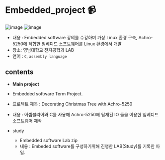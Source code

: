 # Embedded_project :video_camera:

![image](https://user-images.githubusercontent.com/71176000/122844502-c31eb480-d33c-11eb-8aa7-f9a6a238e490.png)
![image](https://user-images.githubusercontent.com/71176000/122844727-3f18fc80-d33d-11eb-9b47-601551ff9b04.png)


- 내용 : Embedded software 강의를 수강하며 가상 Linux 환경 구축,  Achro-5250에 적합한 임베디드 소프트웨어를 Linux 환경에서 개발    
- 장소: 영남대학교 전자공학과 LAB
- 언어 : ```C```, ```assembly language```

## contents

 * **Main project** 
  * Embedded software Term Project. 
  * 프로젝트 제목 : Decorating Christmas Tree with Achro-5250
  * 내용 : 어셈블리어와 C를 사용해 Achro-5250에 탑재된 IO 들을 이용한 임베디드 소프트웨어 제작


* study
  * Embedded software Lab zip
  * 내용 : Embeded software를 구성하기위해 진행한 LAB(Study)를 기록한 파일.
